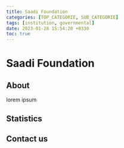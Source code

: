 ```yaml
---
title: Saadi Foundation
categories: [TOP_CATEGORIE, SUB_CATEGORIE]
tags: [institution, governmental]
date: 2023-01-28 15:54:20 +0330
toc: true
---
```


# Saadi Foundation

## About
lorem ipsum

## Statistics

## Contact us
